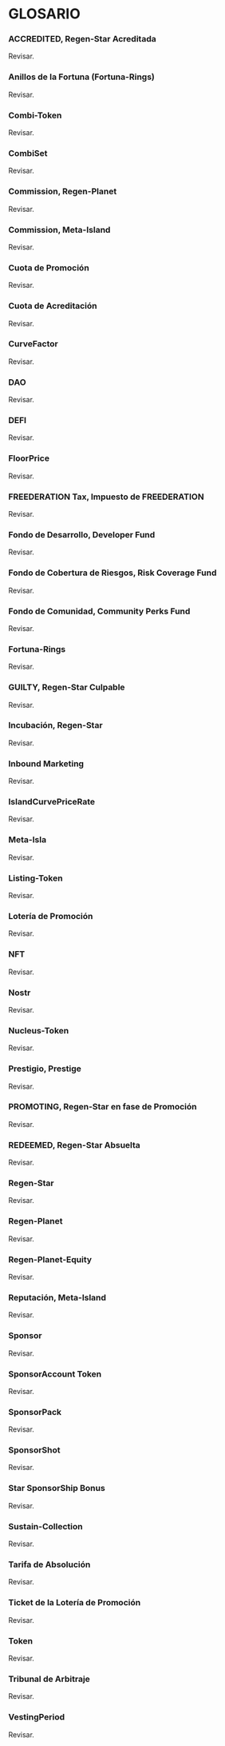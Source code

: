 # GLOSARIO

### ACCREDITED, Regen-Star Acreditada

Revisar.

### Anillos de la Fortuna (Fortuna-Rings)

Revisar.


### Combi-Token

Revisar.

### CombiSet

Revisar.

### Commission, Regen-Planet

Revisar.

### Commission, Meta-Island

Revisar.

### Cuota de Promoción

Revisar.

### Cuota de Acreditación

Revisar.


###  CurveFactor

Revisar.

### DAO

Revisar.

### DEFI

Revisar.


### FloorPrice

Revisar.


### FREEDERATION Tax, Impuesto de FREEDERATION

Revisar.

### Fondo de Desarrollo, Developer Fund

Revisar.

### Fondo de Cobertura de Riesgos, Risk Coverage Fund

Revisar.

### Fondo de Comunidad, Community Perks Fund

Revisar.

### Fortuna-Rings

Revisar.

### GUILTY, Regen-Star Culpable

Revisar.


### Incubación, Regen-Star

Revisar.

### Inbound Marketing

Revisar.

###  IslandCurvePriceRate

Revisar.


### Meta-Isla

Revisar.

### Listing-Token

Revisar.

### Lotería de Promoción

Revisar.

### NFT

Revisar.

### Nostr

Revisar.

### Nucleus-Token

Revisar.

###  Prestigio, Prestige

Revisar.

### PROMOTING, Regen-Star en fase de Promoción

Revisar.

### REDEEMED, Regen-Star Absuelta

Revisar.

### Regen-Star

Revisar.

### Regen-Planet

Revisar.

### Regen-Planet-Equity

Revisar.

###  Reputación, Meta-Island

Revisar.

### Sponsor

Revisar.

### SponsorAccount Token

Revisar.

### SponsorPack

Revisar.

### SponsorShot

Revisar.

###  Star SponsorShip Bonus

Revisar.

### Sustain-Collection

Revisar.

### Tarifa de Absolución

Revisar.

### Ticket de la Lotería de Promoción

Revisar.

### Token

Revisar.

### Tribunal de Arbitraje

Revisar.

### VestingPeriod

Revisar.